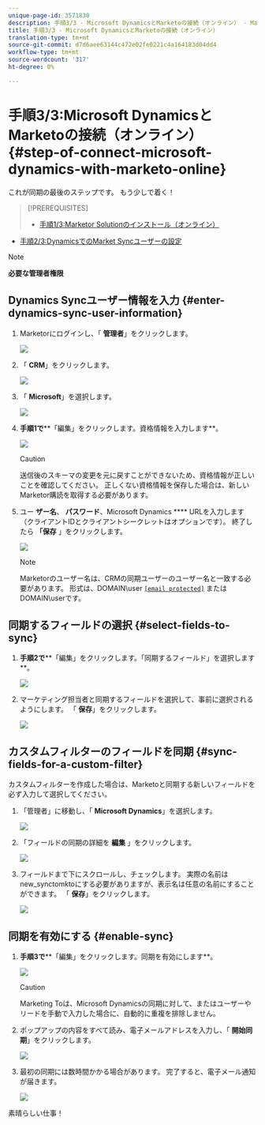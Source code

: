 ```yaml
---
unique-page-id: 3571830
description: 手順3/3 - Microsoft DynamicsとMarketoの接続（オンライン） - Marketto Docs — 製品ドキュメント
title: 手順3/3 - Microsoft DynamicsとMarketoの接続（オンライン）
translation-type: tm+mt
source-git-commit: d7d6aee63144c472e02fe0221c4a164183d04dd4
workflow-type: tm+mt
source-wordcount: '317'
ht-degree: 0%

---
```



# 手順3/3:Microsoft DynamicsとMarketoの接続（オンライン） {#step-of-connect-microsoft-dynamics-with-marketo-online}

これが同期の最後のステップです。 もう少しで着く！

>[!PREREQUISITES]
>
>* [手順1/3:Marketor Solutionのインストール（オンライン）](step-1-of-3-install.md)
   >
   >
* [手順2/3:DynamicsでのMarket Syncユーザーの設定](step-2-of-3-set-up.md)

>



>[!NOTE]
>
>**必要な管理者権限**

## Dynamics Syncユーザー情報を入力 {#enter-dynamics-sync-user-information}

1. Marketorにログインし、「 **管理者**」をクリックします。

   ![](assets/login-admin.png)

1. 「 **CRM**」をクリックします。

   ![](assets/image2015-3-16-9-3a47-3a34.png)

1. 「 **Microsoft**」を選択します。

   ![](assets/image2015-3-16-9-3a50-3a6.png)

1. **手順1で****「編集」をクリックします。資格情報を入力します**。

   ![](assets/image2015-3-16-9-3a48-3a43.png)

   >[!CAUTION]
   >
   >送信後のスキーマの変更を元に戻すことができないため、資格情報が正しいことを確認してください。 正しくない資格情報を保存した場合は、新しいMarketor購読を取得する必要があります。

1. ユー **ザー名**、 **パスワード**、Microsoft Dynamics **** URLを入力します（クライアントIDとクライアントシークレットはオプションです）。 終了したら **「保存** 」をクリックします。

   ![](assets/five-1.png)

   >[!NOTE]
   >
   >Marketorのユーザー名は、CRMの同期ユーザーのユーザー名と一致する必要があります。 形式は、DOMAIN\user [`[email protected]`](http://docs.marketo.com/cdn-cgi/l/email-protection#bcc9cfd9cefcd8d3d1ddd5d292dfd3d1) またはDOMAIN\userです。

## 同期するフィールドの選択 {#select-fields-to-sync}

1. **手順2で****「編集」をクリックします。「同期するフィールド」を選択します**。

   ![](assets/image2015-3-16-9-3a51-3a28.png)

1. マーケティング担当者と同期するフィールドを選択して、事前に選択されるようにします。 「 **保存**」をクリックします。

   ![](assets/image2016-8-25-15-3a6-3a11.png)

## カスタムフィルターのフィールドを同期 {#sync-fields-for-a-custom-filter}

カスタムフィルターを作成した場合は、Marketoと同期する新しいフィールドを必ず入力して選択してください。

1. 「管理者」に移動し、「 **Microsoft Dynamics**」を選択します。

   ![](assets/image2015-10-9-9-3a50-3a9.png)

1. 「フィールドの同期の詳細を **編集** 」をクリックします。

   ![](assets/image2015-10-9-9-3a52-3a23.png)

1. フィールドまで下にスクロールし、チェックします。 実際の名前はnew_synctomktoにする必要がありますが、表示名は任意の名前にすることができます。 「 **保存**」をクリックします。

   ![](assets/image2016-8-25-15-3a7-3a35.png)

## 同期を有効にする {#enable-sync}

1. **手順3で****「編集」をクリックします。同期を有効にします**。

   ![](assets/image2015-3-16-9-3a52-3a2.png)

   >[!CAUTION]
   >
   >Marketing Toは、Microsoft Dynamicsの同期に対して、またはユーザーやリードを手動で入力した場合に、自動的に重複を排除しません。

1. ポップアップの内容をすべて読み、電子メールアドレスを入力し、「 **開始同期**」をクリックします。

   ![](assets/image2015-3-16-9-3a55-3a10.png)

1. 最初の同期には数時間かかる場合があります。 完了すると、電子メール通知が届きます。

   ![](assets/image2015-3-16-9-3a59-3a51.png)

素晴らしい仕事！
